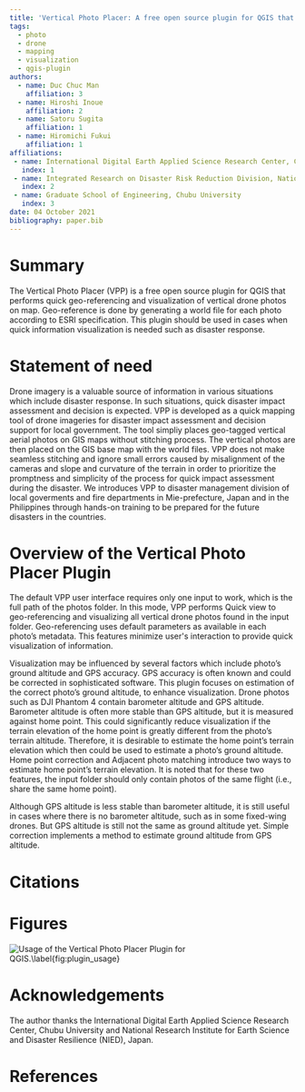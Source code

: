 ```yaml
---
title: 'Vertical Photo Placer: A free open source plugin for QGIS that performs quick placement of vertical drone photos on map'
tags:
  - photo
  - drone
  - mapping
  - visualization
  - qgis-plugin
authors:
  - name: Duc Chuc Man 
    affiliation: 3 
  - name: Hiroshi Inoue 
    affiliation: 2
  - name: Satoru Sugita
    affiliation: 1
  - name: Hiromichi Fukui
    affiliation: 1
affiliations:
 - name: International Digital Earth Applied Science Research Center, Chubu University
   index: 1
 - name: Integrated Research on Disaster Risk Reduction Division, National Research Institute for Earth Science and Disaster Resilience
   index: 2
 - name: Graduate School of Engineering, Chubu University
   index: 3
date: 04 October 2021
bibliography: paper.bib
---
```


# Summary

The Vertical Photo Placer (VPP) is a free open source plugin for QGIS that 
performs quick geo-referencing and visualization of vertical drone photos on map.
Geo-reference is done by generating a world file for each photo according to ESRI 
specification. This plugin should be used in cases when quick information visualization 
is needed such as disaster response. 

# Statement of need

Drone imagery is a valuable source of information in various situations which include 
disaster response. In such situations, quick disaster impact assessment and decision 
is expected. VPP is developed as a quick mapping tool of drone imageries for disaster 
impact assessment and decision support for local government. The tool simpliy places 
geo-tagged vertical aerial photos on GIS maps without stitching process. The vertical 
photos are then placed on the GIS base map with the world files. VPP does not make 
seamless stitching and ignore small errors caused by misalignment of the cameras and 
slope and curvature of the terrain in order to prioritize the promptness and simplicity 
of the process for quick impact assessment during the disaster. We introduces VPP to 
disaster management division of local goverments and fire departments in Mie-prefecture, 
Japan and in the Philippines through hands-on training to be prepared for the future disasters 
in the countries. 

# Overview of the Vertical Photo Placer Plugin

The default VPP user interface requires only one input to work, which is the full path 
of the photos folder. In this mode, VPP performs Quick view to geo-referencing and visualizing 
all vertical drone photos found in the input folder. Geo-referencing uses default parameters 
as available in each photo’s metadata. This features minimize user's interaction to provide 
quick visualization of information. 

Visualization may be influenced by several factors which include photo’s ground altitude 
and GPS accuracy. GPS accuracy is often known and could be corrected in sophisticated software. 
This plugin focuses on estimation of the correct photo’s ground altitude, to enhance visualization.
Drone photos such as DJI Phantom 4 contain barometer altitude and GPS altitude. Barometer altitude 
is often more stable than GPS altitude, but it is measured against home point.
This could significantly reduce visualization if the terrain elevation of the home point 
is greatly different from the photo’s terrain altitude. Therefore, it is desirable to estimate 
the home point’s terrain elevation which then could be used to estimate a photo’s ground altitude. 
Home point correction and Adjacent photo matching introduce two ways to estimate home point’s terrain elevation. 
It is noted that for these two features, the input folder should only contain photos of the same flight 
(i.e., share the same home point).

Although GPS altitude is less stable than barometer altitude, it is still useful in cases where there is 
no barometer altitude, such as in some fixed-wing drones. But GPS altitude is still not the same as 
ground altitude yet. Simple correction implements a method to estimate ground altitude from GPS altitude.

# Citations

# Figures

![Usage of the `Vertical Photo Placer Plugin` for QGIS.\label{fig:plugin_usage}](https://github.com/verticalphotoplacer/VerticalPhotoPlacer/blob/paper/vpp_example_update.png)

# Acknowledgements

The author thanks the International Digital Earth Applied Science Research Center, Chubu University 
and National Research Institute for Earth Science and Disaster Resilience (NIED), Japan.

# References
